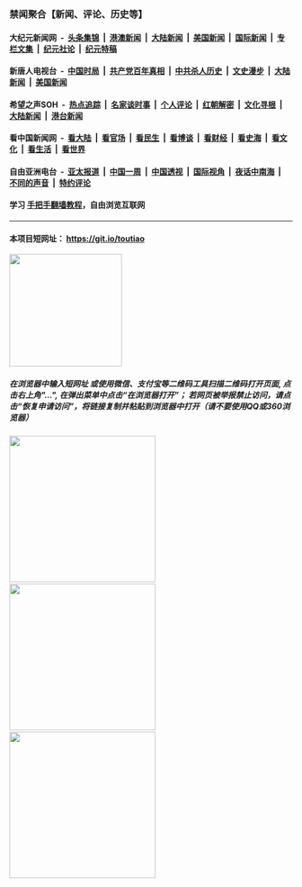 ### 禁闻聚合【新闻、评论、历史等】

#### 大纪元新闻网 &nbsp;-&nbsp; [头条集锦](indexes/E头条集锦.md?t=02152344) &nbsp;|&nbsp; [港澳新闻](indexes/E港澳新闻.md?t=02152344)  &nbsp;|&nbsp; [大陆新闻](indexes/E大陆新闻.md?t=02152344) &nbsp;|&nbsp; [美国新闻](indexes/E美国新闻.md?t=02152344) &nbsp;|&nbsp; [国际新闻](indexes/E国际新闻.md?t=02152344) &nbsp;|&nbsp; [专栏文集](indexes/E专栏文集.md?t=02152344) &nbsp;|&nbsp; [纪元社论](indexes/E纪元社论.md?t=02152344) &nbsp;|&nbsp; [纪元特稿](indexes/E纪元特稿.md?t=02152344) 

#### 新唐人电视台 &nbsp;-&nbsp; [中国时局](indexes/N中国时局.md?t=02152344) &nbsp;|&nbsp; [共产党百年真相](indexes/N共产党百年真相.md?t=02152344) &nbsp;|&nbsp; [中共杀人历史](indexes/N中共杀人历史.md?t=02152344) &nbsp;|&nbsp; [文史漫步](indexes/N文史漫步.md?t=02152344) &nbsp;|&nbsp; [大陆新闻](indexes/N大陆新闻.md?t=02152344) &nbsp;|&nbsp; [美国新闻](indexes/N美国新闻.md?t=02152344)

#### 希望之声SOH &nbsp;-&nbsp; [热点追踪](indexes/H热点追踪.md?t=02152344) &nbsp;|&nbsp; [名家谈时事](indexes/H名家谈时事.md?t=02152344) &nbsp;|&nbsp; [个人评论](indexes/H个人评论.md?t=02152344)  &nbsp;|&nbsp; [红朝解密](indexes/H红朝解密.md?t=02152344) &nbsp;|&nbsp; [文化寻根](indexes/H文化寻根.md?t=02152344) &nbsp;|&nbsp; [大陆新闻](indexes/H大陆新闻.md?t=02152344) &nbsp;|&nbsp; [港台新闻](indexes/H港台新闻.md?t=02152344)

#### 看中国新闻网 &nbsp;-&nbsp; [看大陆](indexes/S看大陆.md?t=02152344) &nbsp;|&nbsp; [看官场](indexes/S看官场.md?t=02152344) &nbsp;|&nbsp; [看民生](indexes/S看民生.md?t=02152344)  &nbsp;|&nbsp; [看博谈](indexes/S看博谈.md?t=02152344) &nbsp;|&nbsp; [看财经](indexes/S看财经.md?t=02152344) &nbsp;|&nbsp; [看史海](indexes/S看史海.md?t=02152344) &nbsp;|&nbsp; [看文化](indexes/S看文化.md?t=02152344) &nbsp;|&nbsp; [看生活](indexes/S看生活.md?t=02152344) &nbsp;|&nbsp; [看世界](indexes/S看世界.md?t=02152344)

#### 自由亚洲电台 &nbsp;-&nbsp; [亚太报道](indexes/R亚太报道.md?t=02152344) &nbsp;|&nbsp; [中国一周](indexes/R中国一周.md?t=02152344) &nbsp;|&nbsp; [中国透视](indexes/R中国透视.md?t=02152344)  &nbsp;|&nbsp; [国际视角](indexes/R国际视角.md?t=02152344) &nbsp;|&nbsp; [夜话中南海](indexes/R夜话中南海.md?t=02152344) &nbsp;|&nbsp; [不同的声音](indexes/R不同的声音.md?t=02152344) &nbsp;|&nbsp; [特约评论](indexes/R特约评论.md?t=02152344)

#### 学习 [手把手翻墙教程](https://github.com/gfw-breaker/guides/wiki)，自由浏览互联网

----

#### 本项目短网址： https://git.io/toutiao
<img src="https://raw.githubusercontent.com/gfw-breaker/banned-news/master/scripts/img/qr.png" width="200px"/>  

##### 在浏览器中输入短网址 或使用微信、支付宝等二维码工具扫描二维码打开页面, 点击右上角"...", 在弹出菜单中点击“在浏览器打开”； 若网页被举报禁止访问，请点击“恢复申请访问”，将链接复制并粘贴到浏览器中打开（请不要使用QQ或360浏览器）

<img src="https://raw.githubusercontent.com/gfw-breaker/banned-news/master/scripts/img/1.png" width="260px"/> &nbsp; <img src="https://raw.githubusercontent.com/gfw-breaker/banned-news/master/scripts/img/2.png" width="260px"/> &nbsp; <img src="https://raw.githubusercontent.com/gfw-breaker/banned-news/master/scripts/img/3.png" width="260px"/>
